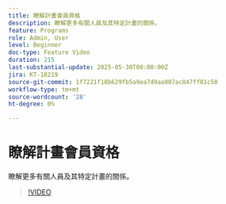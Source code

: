 ```yaml
---
title: 瞭解計畫會員資格
description: 瞭解更多有關人員及其特定計畫的關係。
feature: Programs
role: Admin, User
level: Beginner
doc-type: Feature Video
duration: 215
last-substantial-update: 2025-05-30T00:00:00Z
jira: KT-18219
source-git-commit: 1f7221f18b629fb5a9ea7d9aa907ac847ff01c50
workflow-type: tm+mt
source-wordcount: '28'
ht-degree: 0%

---
```



# 瞭解計畫會員資格

瞭解更多有關人員及其特定計畫的關係。

>[!VIDEO](https://video.tv.adobe.com/v/3463189/?learn=on&enablevpops)
